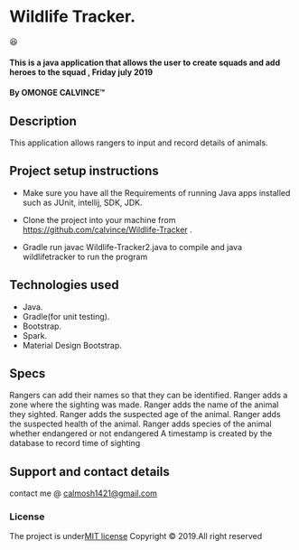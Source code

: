 # Wildlife Tracker.
:satisfied:
#### This is a java application that allows the user to create squads and add heroes to the squad , Friday july 2019
#### By **OMONGE CALVINCE**&trade;
## Description
This application allows rangers to input and record details of animals.


## Project setup instructions
* Make sure you have all the Requirements of running Java apps installed such as JUnit, intellij, SDK, JDK.

* Clone the project into your machine from https://github.com/calvince/Wildlife-Tracker .

* Gradle run javac Wildlife-Tracker2.java to compile and java wildlifetracker to run the program


## Technologies used
* Java.
* Gradle(for unit testing).
* Bootstrap.
* Spark.
* Material Design Bootstrap.

## Specs
 Rangers can add their names so that they can be identified.
 Ranger adds a zone where the sighting was made.
 Ranger adds the name of the animal they sighted.
 Ranger adds the suspected age of the animal.
 Ranger adds the suspected health of the animal.
 Ranger adds species of the animal whether endangered or not endangered
 A timestamp is created by the database to record time of sighting



## Support and contact details
contact me @ calmosh1421@gmail.com

### License
The project is under[MIT license](https://github.com/calvince/Wildlife-Tracker/blob/master/LICENSE)
Copyright &copy; 2019.All right reserved

